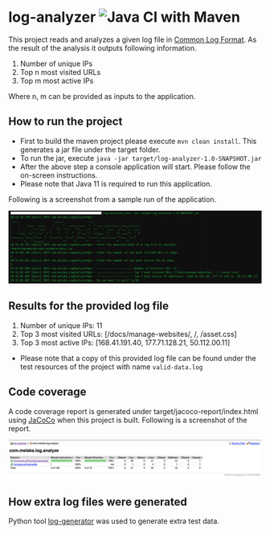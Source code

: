 # log-analyzer  ![Java CI with Maven](https://github.com/donmelaka/log-analyzer/workflows/Java%20CI%20with%20Maven/badge.svg)
This project reads and analyzes a given log file in [Common Log Format](https://en.wikipedia.org/wiki/Common_Log_Format).
As the result of the analysis it outputs following information. 

1. Number of unique IPs
2. Top n most visited URLs
3. Top m most active IPs

Where n, m can be provided as inputs to the application.  

## How to run the project 
- First to build the maven project please execute ```mvn clean install```. This generates a jar file under the target folder.
- To run the jar, execute ```java -jar target/log-analyzer-1.0-SNAPSHOT.jar```
- After the above step a console application will start. Please follow the on-screen instructions.  
- Please note that Java 11 is required to run this application.

Following is a screenshot from a sample run of the application.

![Sample Run](images/sample-run-screenshot.png)

## Results for the provided log file
1. Number of unique IPs: 11
2. Top 3 most visited URLs: [/docs/manage-websites/, /, /asset.css]
3. Top 3 most active IPs: [168.41.191.40, 177.71.128.21, 50.112.00.11]

* Please note that a copy of this provided log file can be found under the test resources of the project with name ```valid-data.log```

## Code coverage
A code coverage report is generated under target/jacoco-report/index.html using [JaCoCo](https://www.jacoco.org/jacoco/trunk/index.html) when this project is built.
Following is a screenshot of the report.

![Code Coverage](images/code-coverage-screenshot.png)


## How extra log files were generated
Python tool [log-generator](https://pypi.org/project/log-generator/) was used to generate extra test data.
